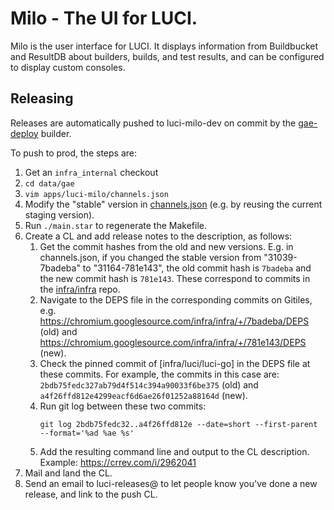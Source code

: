 # Milo - The UI for LUCI.

Milo is the user interface for LUCI. It displays information from Buildbucket
and ResultDB about builders, builds, and test results, and can be configured to
display custom consoles.

## Releasing

Releases are automatically pushed to luci-milo-dev on commit by the
[gae-deploy](https://ci.chromium.org/p/infradata-gae/builders/ci/gae-deploy)
builder.

To push to prod, the steps are:

1. Get an `infra_internal` checkout
1. `cd data/gae`
1. `vim apps/luci-milo/channels.json`
1. Modify the "stable" version in
   [channels.json](https://chrome-internal.googlesource.com/infradata/gae/+/refs/heads/master/apps/luci-milo/channels.json)
   (e.g. by reusing the current staging version).
1. Run `./main.star` to regenerate the Makefile.
1. Create a CL and add release notes to the description, as follows:
    1. Get the commit hashes from the old and new versions. E.g. in channels.json,
       if you changed the stable version from "31039-7badeba" to "31164-781e143",
       the old commit hash is `7badeba` and the new commit hash is `781e143`. These
       correspond to commits in the
       [infra/infra](https://chromium.googlesource.com/infra/infra/) repo.
    1. Navigate to the DEPS file in the corresponding commits on Gitiles, e.g.
       https://chromium.googlesource.com/infra/infra/+/7badeba/DEPS (old) and
       https://chromium.googlesource.com/infra/infra/+/781e143/DEPS (new).
    1. Check the pinned commit of [infra/luci/luci-go] in the DEPS file at these
       commits. For example, the commits in this case are:
       `2bdb75fedc327ab79d4f514c394a90033f6be375` (old) and
       `a4f26ffd812e4299eacf6d6ae26f01252a88164d` (new).
    1. Run git log between these two commits:
        ```
        git log 2bdb75fedc32..a4f26ffd812e --date=short --first-parent --format='%ad %ae %s'
        ```
    1. Add the resulting command line and output to the CL description. Example:
       https://crrev.com/i/2962041
1. Mail and land the CL.
1. Send an email to luci-releases@ to let people know you've done a new release,
   and link to the push CL.
